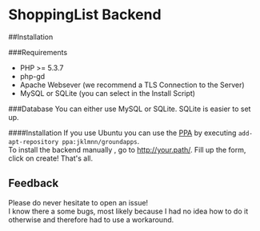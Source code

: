 # ShoppingList Backend

##Installation

###Requirements
* PHP >= 5.3.7
* php-gd
* Apache Websever (we recommend a TLS Connection to the Server)
* MySQL or SQLite (you can select in the Install Script)

###Database
You can either use MySQL or SQLite. SQLite is easier to set up.

####Installation
If you use Ubuntu you can use the [PPA](https://launchpad.net/~jklmnn/+archive/ubuntu/groundapps) by executing `add-apt-repository ppa:jklmnn/groundapps`.  
To install the backend manually , go to http://your.path/.
Fill up the form, click on create!
That's all.

## Feedback
Please do never hesitate to open an issue!<br>
I know there a some bugs, most likely because I had no idea how to do it otherwise and therefore had to use a workaround.
